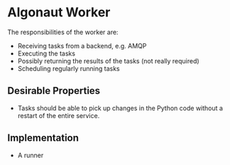 # Algonaut Worker

The responsibilities of the worker are:

* Receiving tasks from a backend, e.g. AMQP
* Executing the tasks
* Possibly returning the results of the tasks (not really required)
* Scheduling regularly running tasks

## Desirable Properties

* Tasks should be able to pick up changes in the Python code without a restart
  of the entire service.


## Implementation

* A runner 